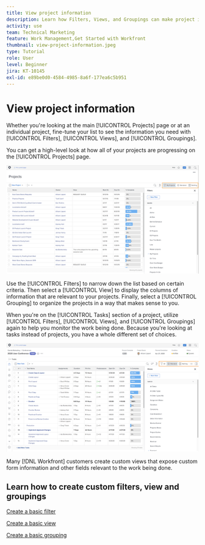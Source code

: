```yaml
---
title: View project information
description: Learn how Filters, Views, and Groupings can make project information easily viewable to help you manage projects.
activity: use
team: Technical Marketing
feature: Work Management,Get Started with Workfront
thumbnail: view-project-information.jpeg
type: Tutorial
role: User
level: Beginner
jira: KT-10145
exl-id: e89be0d0-4584-4985-8a6f-177ea6c5b951
---
```

# View project information

Whether you're looking at the main [!UICONTROL Projects] page or at an individual project, fine-tune your list to see the information you need with [!UICONTROL Filters], [!UICONTROL Views], and [!UICONTROL Groupings].

You can get a high-level look at how all of your projects are progressing on the [!UICONTROL Projects] page.

![Project page with filters showing](assets/planner-fund-project-page-fvg-copy.png)

Use the [!UICONTROL Filters] to narrow down the list based on certain criteria. Then select a [!UICONTROL View] to display the columns of information that are relevant to your projects. Finally, select a [!UICONTROL Grouping] to organize the projects in a way that makes sense to you.

When you're on the [!UICONTROL Tasks] section of a project, utilize [!UICONTROL Filters], [!UICONTROL Views], and [!UICONTROL Groupings] again to help you monitor the work being done. Because you're looking at tasks instead of projects, you have a whole different set of choices.

![Project task list with views showing](assets/planner-fund-task-list-fvg.png)

Many [!DNL Workfront] customers create custom views that expose custom form information and other fields relevant to the work being done.

## Learn how to create custom filters, view and groupings

[Create a basic filter](https://experienceleague.adobe.com/docs/workfront-learn/tutorials-workfront/reporting/basic-reporting/create-a-basic-filter.html?lang=en)

[Create a basic view](https://experienceleague.adobe.com/docs/workfront-learn/tutorials-workfront/reporting/basic-reporting/create-a-basic-view.html?lang=en)

[Create a basic grouping](https://experienceleague.adobe.com/docs/workfront-learn/tutorials-workfront/reporting/basic-reporting/create-a-basic-grouping.html?lang=en)
